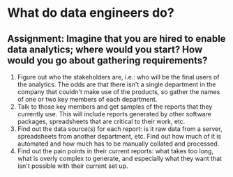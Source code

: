 # What do data engineers do?
## Assignment: Imagine that you are hired to enable data analytics; where would you start? How would you go about gathering requirements?
1. Figure out who the stakeholders are, i.e.: who will be the final users of the analytics.  The odds are that there isn't a single department in the company that couldn't make use of the products, so gather the names of one or two key members of each department.
2. Talk to those key members and get samples of the reports that they currently use.  This will include reports generated by other software packages, spreadsheets that are critical to their work, etc.
3. Find out the data source(s) for each report: is it raw data from a server, spreadsheets from another department, etc.  Find out how much of it is automated and how much has to be manually collated and processed.
4. Find out the pain points in their current reports: what takes too long, what is overly complex to generate, and especially what they want that isn't possible with their current set up.
